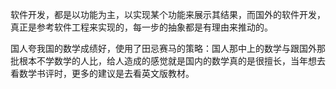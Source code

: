 
软件开发，都是以功能为主，以实现某个功能来展示其结果，而国外的软件开发，真正是参考软件工程来实现的，每一步的抽象都是有理由来推动的。

国人夸我国的数学成绩好，使用了田忌赛马的策略：国人那中上的数学与跟国外那批根本不学数学的人比，给人造成的感觉就是国内的数学真的是很擅长，当年想去看数学书评时，更多的建议是去看英文版教材。

